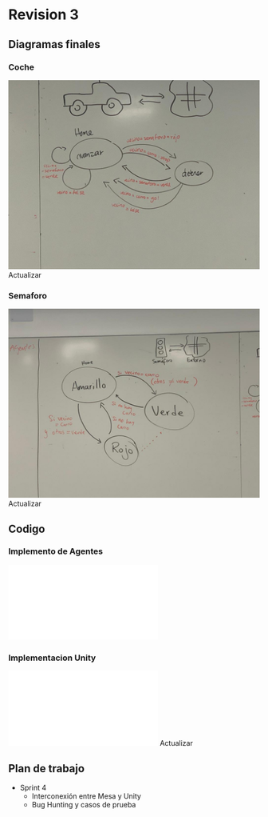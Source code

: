 # Revision 3
## Diagramas finales
### Coche
![Diagrama de protocolos de interaccion de los carros](../_Multimedia/Carro.jpeg)
Actualizar
### Semaforo
![Diagrama de protocolos de interaccion de los carros](../_Multimedia/Semaforo.jpeg)
Actualizar

## Codigo
### Implemento de Agentes
![Implemento de Agentes](../ProblemaReto/agents.py)

### Implementacion Unity
![Implementacion Unity](html/unity.html)
Actualizar

## Plan de trabajo
- Sprint 4
  - Interconexión entre Mesa y Unity
  - Bug Hunting y casos de prueba